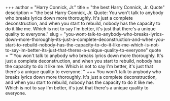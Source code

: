 +++
author = "Harry Connick, Jr."
title = "the best Harry Connick, Jr. Quote"
description = "the best Harry Connick, Jr. Quote: You won't talk to anybody who breaks lyrics down more thoroughly. It's just a complete deconstruction, and when you start to rebuild, nobody has the capacity to do it like me. Which is not to say I'm better, it's just that there's a unique quality to everyone."
slug = "you-wont-talk-to-anybody-who-breaks-lyrics-down-more-thoroughly-its-just-a-complete-deconstruction-and-when-you-start-to-rebuild-nobody-has-the-capacity-to-do-it-like-me-which-is-not-to-say-im-better-its-just-that-theres-a-unique-quality-to-everyone"
quote = '''You won't talk to anybody who breaks lyrics down more thoroughly. It's just a complete deconstruction, and when you start to rebuild, nobody has the capacity to do it like me. Which is not to say I'm better, it's just that there's a unique quality to everyone.'''
+++
You won't talk to anybody who breaks lyrics down more thoroughly. It's just a complete deconstruction, and when you start to rebuild, nobody has the capacity to do it like me. Which is not to say I'm better, it's just that there's a unique quality to everyone.
